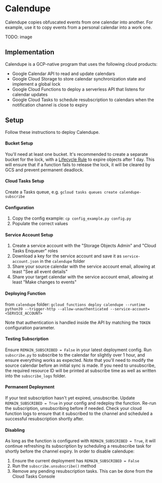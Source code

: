 # Calendupe

Calendupe copies obfuscated events from one calendar into another. For example, use it to copy events from a personal 
calendar into a work one.

TODO: image

## Implementation

Calendupe is a GCP-native program that uses the following cloud products:
- Google Calendar API to read and update calendars
- Google Cloud Storage to store calendar synchronization state and implement a global lock
- Google Cloud Functions to deploy a serverless API that listens for calendar updates
- Google Cloud Tasks to schedule resubscription to calendars when the notification channel is close to expiry

## Setup
Follow these instructions to deploy Calendupe.

#### Bucket Setup

You'll need at least one bucket. It's recommended to create a separate bucket for the lock, with a 
[Lifecycle Rule](https://cloud.google.com/storage/docs/managing-lifecycles) to expire objects after 1 day. This 
will ensure that if a function fails to release the lock, it will be cleared by GCS and prevent permanent deadlock.

#### Cloud Tasks Setup

Create a Tasks queue, e.g. `gcloud tasks queues create calendupe-subscribe`

#### Configuration

1. Copy the config example: `cp config_example.py config.py`
2. Populate the correct values

#### Service Account Setup

1. Create a service account with the "Storage Objects Admin" and "Cloud Tasks Enqueuer" roles
2. Download a key for the service account and save it as `service-account.json` in the `calendupe` folder
3. Share your source calendar with the service account email, allowing at least "See all event details"
4. Share your target calendar with the service account email, allowing at least "Make changes to events"

#### Deploying Function

from `calendupe` folder:
`gcloud functions deploy calendupe --runtime python39 --trigger-http --allow-unauthenticated --service-account=<SERVICE_ACCOUNT>`

Note that authentication is handled inside the API by matching the `TOKEN` configuration parameter.

#### Testing Subscription

Ensure `REMAIN_SUBSCRIBED = False` in your latest deployment config. Run `subscribe.py` to subscribe to the calendar 
for slightly over 1 hour, and ensure everything works as expected. Note that you'll need to modify the source 
calendar before an initial sync is made. If you need to unsubscribe, the required resource ID will be printed at 
subscribe time as well as written into the `subscribe_logs` folder.

#### Permanent Deployment

If your test subscription hasn't yet expired, unsubscribe. Update `REMAIN_SUBSCRIBED = True` in your config and 
redeploy the function. Re-run the subscription, unsubscribing before if needed. Check your cloud function logs to 
ensure that it subscribed to the channel and scheduled a successful resubscription shortly after.

#### Disabling

As long as the function is configured with `REMAIN_SUBSCRIBED = True`, it will continue refreshing its subscription by 
scheduling a resubscribe task for shortly before the channel expiry. 
In order to disable calendupe:
1. Ensure the current deployment has `REMAIN_SUBSCRIBED = False`
2. Run the `subscribe.unsubscribe()` method
3. Remove any pending resubscription tasks. This can be done from the Cloud Tasks Console

